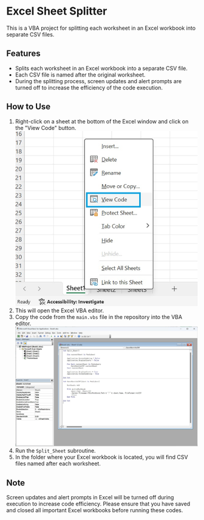 # Excel Sheet Splitter
This is a VBA project for splitting each worksheet in an Excel workbook into separate CSV files.

## Features
- Splits each worksheet in an Excel workbook into a separate CSV file.
- Each CSV file is named after the original worksheet.
- During the splitting process, screen updates and alert prompts are turned off to increase the efficiency of the code execution.

## How to Use
1. Right-click on a sheet at the bottom of the Excel window and click on the "View Code" button.
   ![](pic1.jpg)
2. This will open the Excel VBA editor.
3. Copy the code from the `main.vbs` file in the repository into the VBA editor.
   ![](pic2.jpg)
4. Run the `Split_Sheet` subroutine.
5. In the folder where your Excel workbook is located, you will find CSV files named after each worksheet.

## Note
Screen updates and alert prompts in Excel will be turned off during execution to increase code efficiency. Please ensure that you have saved and closed all important Excel workbooks before running these codes.
